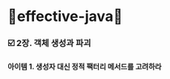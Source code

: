 # :blue_heart:effective-java:blue_heart:


### :ballot_box_with_check: 2장. 객체 생성과 파괴
#### 아이템 1. 생성자 대신 정적 팩터리 메서드를 고려하라
